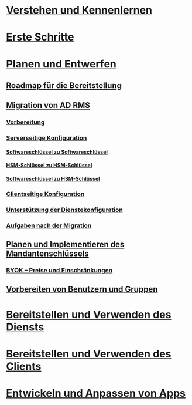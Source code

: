 # [Verstehen und Kennenlernen](/information-protection/understand-explore/what-is-information-protection)
# [Erste Schritte](/information-protection/get-started/requirements-azure-rms)
# [Planen und Entwerfen](deployment-roadmap.md)
## [Roadmap für die Bereitstellung](deployment-roadmap.md)
## [Migration von AD RMS](migrate-from-ad-rms-to-azure-rms.md)
### [Vorbereitung](migrate-from-ad-rms-phase1.md)
### [Serverseitige Konfiguration](migrate-from-ad-rms-phase2.md)
#### [Softwareschlüssel zu Softwareschlüssel](migrate-softwarekey-to-softwarekey.md)
#### [HSM-Schlüssel zu HSM-Schlüssel](migrate-hsmkey-to-hsmkey.md)
#### [Softwareschlüssel zu HSM-Schlüssel](migrate-softwarekey-to-hsmkey.md)
### [Clientseitige Konfiguration](migrate-from-ad-rms-phase3.md)
### [Unterstützung der Dienstekonfiguration](migrate-from-ad-rms-phase4.md)
### [Aufgaben nach der Migration](migrate-from-ad-rms-phase5.md)
## [Planen und Implementieren des Mandantenschlüssels](plan-implement-tenant-key.md)
### [BYOK – Preise und Einschränkungen](byok-price-restrictions.md)
## [Vorbereiten von Benutzern und Gruppen](prepare.md)
# [Bereitstellen und Verwenden des Diensts](/information-protection/deploy-use/activate-service)
# [Bereitstellen und Verwenden des Clients](/information-protection/rms-client/use-client)
# [Entwickeln und Anpassen von Apps](/information-protection/develop/developers-guide)
